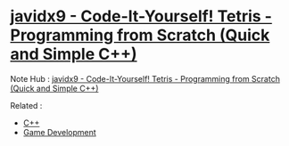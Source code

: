 # [javidx9 - Code-It-Yourself! Tetris - Programming from Scratch (Quick and Simple C++)](https://www.youtube.com/watch?v=8OK8_tHeCIA&list=PLrOv9FMX8xJE8NgepZR1etrsU63fDDGxO)

Note Hub : [javidx9 - Code-It-Yourself! Tetris - Programming from Scratch (Quick and Simple C++)](javidx9-code-it-yourself-tetris-programming-from-scratch.md)



Related : 
- [C++](C++)
- [Game Development](../../Game%20Development.md)
